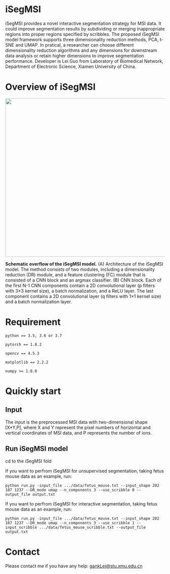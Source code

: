 # iSegMSI

iSegMSI provides a novel interactive segmentation strategy for MSI data. It could improve segmentation results by subdividing or merging inappropriate regions into proper regions specified by scribbles. The proposed iSegMSI model framework supports three dimensionality reduction methods, PCA, t-SNE and UMAP. In pratical, a researcher can choose different dimensionality reduction algorithms and any dimensions for downstream data analysis or retain higher dimensions to improve segmentation performance. Developer is Lei Guo from Laboratory of Biomedical Network, Department of Electronic Science, Xiamen University of China.

# Overview of iSegMSI

<div align=center>
<img src="https://user-images.githubusercontent.com/70273368/177689877-63bb8e22-c72c-4f0c-ae44-8c413343292d.png" width="600" height="500" /><br/>
</div>

__Schematic overflow of the iSegMSI model.__ (A) Architecture of the iSegMSI model. The method consists of two modules, including a dimensionality reduction (DR) module, and a feature clustering (FC) module that is consisted of a CNN block and an argmax classifier. (B) CNN block. Each of the first N-1 CNN components contain a 2D convolutional layer (p filters with 3×3 kernel size), a batch normalization, and a ReLU layer. The last component contains a 2D convolutional layer (q filters with 1×1 kernel size) and a batch normalization layer. 

# Requirement

    python == 3.5, 3.6 or 3.7
    
    pytorch == 1.8.2
    
    opencv == 4.5.3
    
    matplotlib == 2.2.2

    numpy >= 1.8.0
    
# Quickly start

## Input

The input is the preprocessed MSI data with two-dimensional shape [X*Y,P], where X and Y represent the pixel numbers of horizontal and vertical coordinates of MSI data, and P represents the number of ions.

## Run iSegMSI model

cd to the iSegMSI fold

If you want to perfrom iSegMSI for unsupervised segmentation, taking fetus mouse data as an example, run:

    python run.py -input_file .../data/fetus_mouse.txt --input_shape 202 107 1237 --DR_mode umap --n_components 3 --use_scribble 0 --output_file output.txt


If you want to perfrom iSegMSI for interactive segmentation, taking fetus mouse data as an example, run:

    python run.py -input_file .../data/fetus_mouse.txt --input_shape 202 107 1237 --DR_mode umap --n_components 3 --use_scribble 1 -- input_scribble .../data/fetus_mouse_scribble.txt --output_file output.txt

# Contact

Please contact me if you have any help: gankLei@stu.xmu.edu.cn

